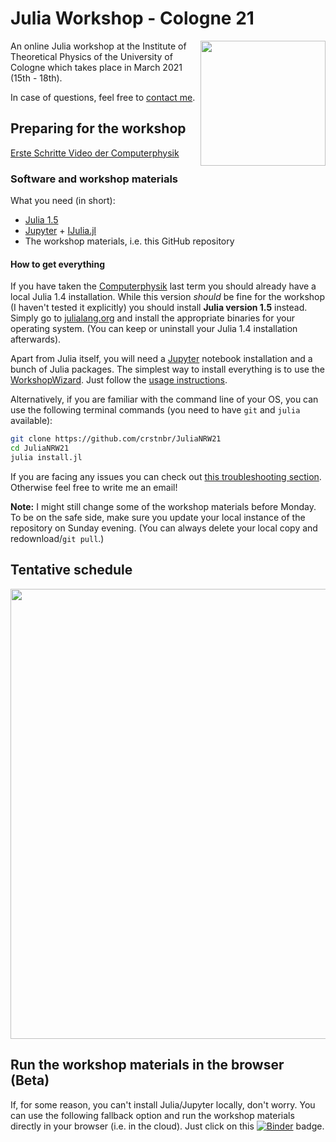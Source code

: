 # Julia Workshop - Cologne 21

<a href="https://github.com/crstnbr/JuliaCologne21/raw/master/orga/poster/JuliaCologne21_poster.pdf"><img align="right" src="https://github.com/crstnbr/JuliaCologne21/raw/master/orga/poster/JuliaCologne21_poster.png" width=200px></a>

An online Julia workshop at the Institute of Theoretical Physics of the University of Cologne which takes place in March 2021 (15th - 18th).

In case of questions, feel free to [contact me](http://github.com/crstnbr).

## Preparing for the workshop

[Erste Schritte Video der Computerphysik](https://vimeo.com/showcase/6910448/video/404279614)

### Software and workshop materials

What you need (in short):
  * [Julia 1.5](https://julialang.org/downloads/)
  * [Jupyter](https://jupyter.org) + [IJulia.jl](https://github.com/JuliaLang/IJulia.jl)
  * The workshop materials, i.e. this GitHub repository

#### How to get everything

If you have taken the [Computerphysik](http://www.thp.uni-koeln.de/trebst/Lectures/2020-CompPhys.shtml) last term you should already have a local Julia 1.4 installation. While this version *should* be fine for the workshop (I haven't tested it explicitly) you should install **Julia version 1.5** instead. Simply go to [julialang.org](https://julialang.org/downloads/) and install the appropriate binaries for your operating system. (You can keep or uninstall your Julia 1.4 installation afterwards).

Apart from Julia itself, you will need a [Jupyter](https://jupyter.org) notebook installation and a bunch of Julia packages. The simplest way to install everything is to use the [WorkshopWizard](https://crstnbr.github.io/WorkshopWizard.jl/dev/). Just follow the [usage instructions](https://crstnbr.github.io/WorkshopWizard.jl/dev/usage/#Getting-the-latest-workshop-1).

Alternatively, if you are familiar with the command line of your OS, you can use the following terminal commands (you need to have `git` and `julia` available):

```bash
git clone https://github.com/crstnbr/JuliaNRW21
cd JuliaNRW21
julia install.jl
```

If you are facing any issues you can check out [this troubleshooting section](https://crstnbr.github.io/WorkshopWizard.jl/dev/troubleshooting/). Otherwise feel free to write me an email!

**Note:** I might still change some of the workshop materials before Monday. To be on the safe side, make sure you update your local instance of the repository on Sunday evening. (You can always delete your local copy and redownload/`git pull`.)

## Tentative schedule

<a href="https://github.com/crstnbr/JuliaNRW21/raw/master/orga/schedule/schedule.pdf"><img src="https://github.com/crstnbr/JuliaNRW21/raw/master/orga/schedule/schedule.jpeg" width=720px></a>

## Run the workshop materials in the browser (Beta)

If, for some reason, you can't install Julia/Jupyter locally, don't worry. You can use the following fallback option and run the workshop materials directly in your  browser (i.e. in the cloud). Just click on this [![Binder](https://mybinder.org/badge_logo.svg)](https://mybinder.org/v2/gh/crstnbr/JuliaCologne21-binder/master?urlpath=git-pull%3Frepo%3Dhttps%253A%252F%252Fgithub.com%252Fcrstnbr%252FJuliaCologne21%26urlpath%3Dtree%252FJuliaCologne21%252F%26branch%3Dmaster) badge.
